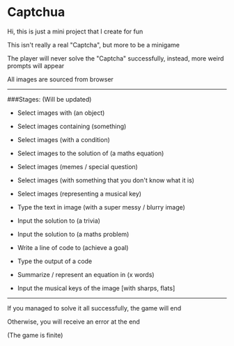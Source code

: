 # Captchua

Hi, this is just a mini project that I create for fun

This isn't really a real "Captcha", but more to be a minigame

The player will never solve the "Captcha" successfully, instead, more weird prompts will appear


All images are sourced from browser

---

###Stages: (Will be updated)
- Select images with (an object)
- Select images containing (something)
- Select images (with a condition)
- Select images to the solution of (a maths equation)
- Select images (memes / special question)
- Select images (with something that you don't know what it is)
- Select images (representing a musical key)

- Type the text in image (with a super messy / blurry image)
- Input the solution to (a trivia)
- Input the solution to (a maths problem)
- Write a line of code to (achieve a goal)
- Type the output of a code
- Summarize / represent an equation in (x words)
- Input the musical keys of the image [with sharps, flats]

---

If you managed to solve it all successfully, the game will end

Otherwise, you will receive an error at the end

(The game is finite)
